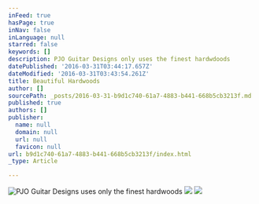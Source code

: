 ```yaml
---
inFeed: true
hasPage: true
inNav: false
inLanguage: null
starred: false
keywords: []
description: PJO Guitar Designs only uses the finest hardwdoods
datePublished: '2016-03-31T03:44:17.657Z'
dateModified: '2016-03-31T03:43:54.261Z'
title: Beautiful Hardwoods
author: []
sourcePath: _posts/2016-03-31-b9d1c740-61a7-4883-b441-668b5cb3213f.md
published: true
authors: []
publisher:
  name: null
  domain: null
  url: null
  favicon: null
url: b9d1c740-61a7-4883-b441-668b5cb3213f/index.html
_type: Article

---
```

![PJO Guitar Designs uses only the finest hardwoods](https://the-grid-user-content.s3-us-west-2.amazonaws.com/c0a31a05-8238-4b56-b8d0-70680b6392ea.jpg)
![](https://the-grid-user-content.s3-us-west-2.amazonaws.com/94d69b54-f1a7-404d-ae30-630ea83bb775.jpg)
![](https://the-grid-user-content.s3-us-west-2.amazonaws.com/62fa5cbb-d0ff-4b58-bfba-41e95f282178.jpg)